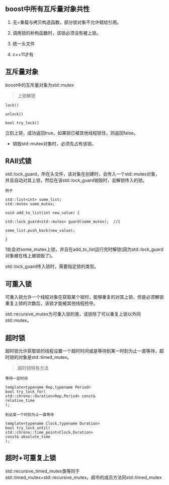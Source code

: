 ## boost中所有互斥量对象共性

1. 无=重载与拷贝构造函数，部分锁对象不允许赋给引用。

2. 调用锁的析构函数时，该锁必须没有被上锁。

3. 统一头文件<mutex>

4. c++11才有

## 互斥量对象

boost中的互斥量对象为std::mutex

> 上锁解锁

`lock()`

`unlock()`

`bool try_lock()`

立刻上锁，成功返回true，如果锁已被其他线程锁住，则返回false。

* 销毁std::mutex对象时，必须先占有该锁。

## RAII式锁

std::lock_guard，所在头文件<mutex>，该对象在创建时，会传入一个std::mutex对象，并且自动对其上锁，然后在该std::lock_guard销毁时，会解锁传入的锁。

`例子`
```
std::list<int> some_list; 
std::mutex some_mutex; 

void add_to_list(int new_value) {

std::lock_guard<std::mutex> guard(some_mutex);  //1

some_list.push_back(new_value); 
    
}
```

1处会对some_mutex上锁，并且在add_to_list运行完时解锁(因为std::lock_guard对象被在栈上被销毁了)。

std::lock_guard传入锁时，需要指定锁的类型。

## 可重入锁

可重入锁允许一个线程对象在获取某个锁时，能够重复的对其上锁，但是必须解锁重复上锁的次数后，该锁才能被其他线程抢夺。

std::recursive_mutex为可重入锁的类，该锁除了可以重复上锁以外同std::mutex。

## 超时锁

超时锁允许获取锁的线程设置一个超时时间或是等待到某一时刻为止一直等待，超时锁的对象是std::timed_mutex。

> 超时锁特有方法

`等待一定时间`
```
template<typename Rep,typename Period> 
bool try_lock_for(
std::chrono::duration<Rep,Period> const& 
relative_time
);
```

`到达某一个时刻为止一直等待`
```
template<typename Clock,typename Duration> 
bool try_lock_until( 
std::chrono::time_point<Clock,Duration> 
const& absolute_time
);
```

## 超时+可重复上锁

std::recursive_timed_mutex类等同于std::timed_mutex+std::recursive_mutex。超市的成员方法同std::timed_mutex
